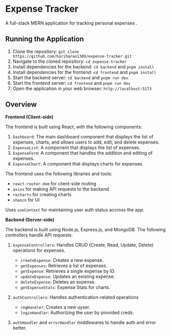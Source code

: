 # Expense Tracker

A full-stack MERN application for tracking personal expenses .

## Running the Application

1. Clone the repository: `git clone https://github.com/hariharan1309/expense-tracker.git`
2. Navigate to the cloned repository: `cd expense-tracker`
3. Install dependencies for the backend: `cd backend` and `pnpm install`
4. Install dependencies for the frontend: `cd frontend` and `pnpm install`
5. Start the backend server: `cd backend` and `pnpm run dev`
6. Start the frontend server: `cd frontend` and `pnpm run dev`
7. Open the application in your web browser: `http://localhost:5173`

## Overview

**Frontend (Client-side)**

The frontend is built using React, with the following components:

1. `Dashboard`: The main dashboard component that displays the list of expenses, charts, and allows users to add, edit, and delete expenses.
2. `ExpenseList`: A component that displays the list of expenses.
3. `ExpenseForm`: A component that handles the addition and editing of expenses.
4. `ExpenseChart`: A component that displays charts for expenses.

The frontend uses the following libraries and tools:

* `react-router-dom` for client-side routing
* `axios` for making API requests to the backend
* `recharts` for creating charts
* `shancn` for UI

Uses `useContext` for maintaining user auth status accross the app.

**Backend (Server-side)**

The backend is built using Node.js, Express.js, and MongoDB. The following controllers handle API requests:

1. `expenseControllers`: Handles CRUD (Create, Read, Update, Delete) operations for expenses.
	* `createExpense`: Creates a new expense.
	* `getExpenses`: Retrieves a list of expenses.
	* `getExpense`: Retrieves a single expense by ID.
	* `updateExpense`: Updates an existing expense.
	* `deleteExpense`: Deletes an expense.
   	* `getExpenseStats`: Expense Stats for charts.

2. `authControllers`: Handles authentication-related operations
	* `regHandler`: Creates a new uyser.
	* `loginHandler`: Authorizing the user by provided creds.

3. `authHandler` and `errorHandler` middlewares to handle auth and error better.